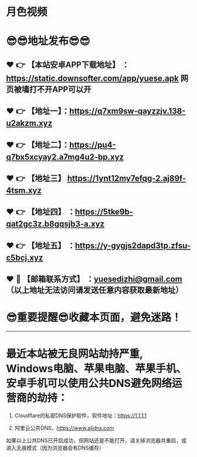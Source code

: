
# 月色视频
:sunglasses::sunglasses:地址发布:sunglasses::sunglasses:
==
:heart: :point_right: 【本站安卓APP下载地址】 ：https://static.downsofter.com/app/yuese.apk 网页被墙打不开APP可以开
------
:heart: :point_right: 【地址一】：https://q7xm9sw-qayzzjv.138-u2akzm.xyz
------
:heart: :point_right: 【地址二】：https://pu4-q7bx5xcyay2.a7mg4u2-bp.xyz
------
:heart: :point_right: 【地址三】 https://1ynt12my7efqg-2.aj89f-4tsm.xyz
-----
:heart: :point_right: 【地址四】 ：https://5tke9b-qat2gc3z.b8gqsjb3-a.xyz
------
:heart: :point_right: 【地址五】 ：https://y-gygjs2dapd3tp.zfsu-c5bcj.xyz
------
:heart: :e-mail: 【邮箱联系方式】 ：yuesedizhi@gmail.com （以上地址无法访问请发送任意内容获取最新地址）
------
:sunglasses:重要提醒:sunglasses:收藏本页面，避免迷路！
==
------
最近本站被无良网站劫持严重, Windows电脑、苹果电脑、苹果手机、安卓手机可以使用公共DNS避免网络运营商的劫持：
==

1. Cloudflare的私密DNS保护软件，软件地址：https://1.1.1.1

2. 阿里云公共DNS，https://www.alidns.com

如果以上公共DNS已开启成功，但网站还是不能打开，请关掉浏览器并重启，或进入无痕模式（因为浏览器会有DNS缓存）
